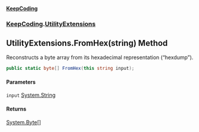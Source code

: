 #### [KeepCoding](index.md 'index')
### [KeepCoding](KeepCoding.md 'KeepCoding').[UtilityExtensions](UtilityExtensions.md 'KeepCoding.UtilityExtensions')
## UtilityExtensions.FromHex(string) Method
Reconstructs a byte array from its hexadecimal representation (“hexdump”).
```csharp
public static byte[] FromHex(this string input);
```
#### Parameters
<a name='KeepCoding.UtilityExtensions.FromHex(string).input'></a>
`input` [System.String](https://docs.microsoft.com/en-us/dotnet/api/System.String 'System.String')  
  
#### Returns
[System.Byte](https://docs.microsoft.com/en-us/dotnet/api/System.Byte 'System.Byte')[[]](https://docs.microsoft.com/en-us/dotnet/api/System.Array 'System.Array')  
